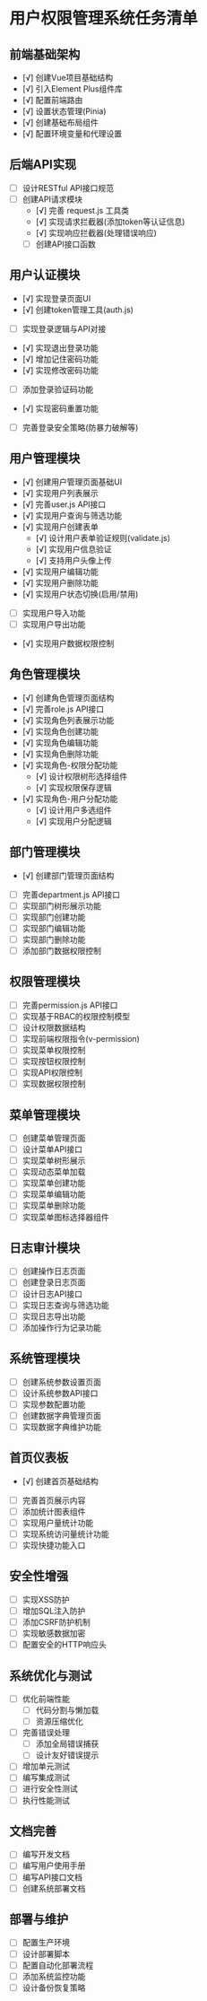# 用户权限管理系统任务清单

## 前端基础架构
- [√] 创建Vue项目基础结构
- [√] 引入Element Plus组件库
- [√] 配置前端路由
- [√] 设置状态管理(Pinia)
- [√] 创建基础布局组件
- [√] 配置环境变量和代理设置

## 后端API实现
- [ ] 设计RESTful API接口规范
- [ ] 创建API请求模块
  - [√] 完善 request.js 工具类
  - [√] 实现请求拦截器(添加token等认证信息)
  - [√] 实现响应拦截器(处理错误响应)
  - [ ] 创建API接口函数

## 用户认证模块
- [√] 实现登录页面UI
- [√] 创建token管理工具(auth.js)
- [ ] 实现登录逻辑与API对接
- [√] 实现退出登录功能
- [√] 增加记住密码功能
- [√] 实现修改密码功能
- [ ] 添加登录验证码功能
- [√] 实现密码重置功能
- [ ] 完善登录安全策略(防暴力破解等)

## 用户管理模块
- [√] 创建用户管理页面基础UI
- [√] 实现用户列表展示
- [√] 完善user.js API接口
- [√] 实现用户查询与筛选功能
- [√] 实现用户创建表单
  - [√] 设计用户表单验证规则(validate.js)
  - [√] 实现用户信息验证
  - [√] 支持用户头像上传
- [√] 实现用户编辑功能
- [√] 实现用户删除功能
- [√] 实现用户状态切换(启用/禁用)
- [ ] 实现用户导入功能
- [ ] 实现用户导出功能
- [√] 实现用户数据权限控制

## 角色管理模块
- [√] 创建角色管理页面结构
- [√] 完善role.js API接口
- [√] 实现角色列表展示功能
- [√] 实现角色创建功能
- [√] 实现角色编辑功能
- [√] 实现角色删除功能
- [√] 实现角色-权限分配功能
  - [√] 设计权限树形选择组件
  - [√] 实现权限保存逻辑
- [√] 实现角色-用户分配功能
  - [√] 设计用户多选组件
  - [√] 实现用户分配逻辑

## 部门管理模块
- [√] 创建部门管理页面结构
- [ ] 完善department.js API接口
- [ ] 实现部门树形展示功能
- [ ] 实现部门创建功能
- [ ] 实现部门编辑功能
- [ ] 实现部门删除功能
- [ ] 添加部门数据权限控制

## 权限管理模块
- [ ] 完善permission.js API接口
- [ ] 实现基于RBAC的权限控制模型
- [ ] 设计权限数据结构
- [ ] 实现前端权限指令(v-permission)
- [ ] 实现菜单权限控制
- [ ] 实现按钮权限控制
- [ ] 实现API权限控制
- [ ] 实现数据权限控制

## 菜单管理模块
- [ ] 创建菜单管理页面
- [ ] 设计菜单API接口
- [ ] 实现菜单树形展示
- [ ] 实现动态菜单加载
- [ ] 实现菜单创建功能
- [ ] 实现菜单编辑功能
- [ ] 实现菜单删除功能
- [ ] 实现菜单图标选择器组件

## 日志审计模块
- [ ] 创建操作日志页面
- [ ] 创建登录日志页面
- [ ] 设计日志API接口
- [ ] 实现日志查询与筛选功能
- [ ] 实现日志导出功能
- [ ] 添加操作行为记录功能

## 系统管理模块
- [ ] 创建系统参数设置页面
- [ ] 设计系统参数API接口
- [ ] 实现参数配置功能
- [ ] 创建数据字典管理页面
- [ ] 实现数据字典维护功能

## 首页仪表板
- [√] 创建首页基础结构
- [ ] 完善首页展示内容
- [ ] 添加统计图表组件
- [ ] 实现用户量统计功能
- [ ] 实现系统访问量统计功能
- [ ] 实现快捷功能入口

## 安全性增强
- [ ] 实现XSS防护
- [ ] 增加SQL注入防护
- [ ] 添加CSRF防护机制
- [ ] 实现敏感数据加密
- [ ] 配置安全的HTTP响应头

## 系统优化与测试
- [ ] 优化前端性能
  - [ ] 代码分割与懒加载
  - [ ] 资源压缩优化
- [ ] 完善错误处理
  - [ ] 添加全局错误捕获
  - [ ] 设计友好错误提示
- [ ] 增加单元测试
- [ ] 编写集成测试
- [ ] 进行安全性测试
- [ ] 执行性能测试

## 文档完善
- [ ] 编写开发文档
- [ ] 编写用户使用手册
- [ ] 编写API接口文档
- [ ] 创建系统部署文档

## 部署与维护
- [ ] 配置生产环境
- [ ] 设计部署脚本
- [ ] 配置自动化部署流程
- [ ] 添加系统监控功能
- [ ] 设计备份恢复策略 